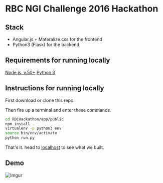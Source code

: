 # RBC NGI Challenge 2016 Hackathon

## Stack
- Angular.js + Materalize.css for the frontend
- Python3 (Flask) for the backend

## Requirements for running locally
[Node.js, v.50+](https://nodejs.org/en/)
[Python 3](https://www.python.org)


## Instructions for running locally

First download or clone this repo.

Then fire up a terminal and enter these commands.

```sh
cd RBCHackathon/app/public
npm install
virtualenv -p python3 env
source bin/env/activate
python run.py
```

That's it. head to [localhost](https://localhost:8080) to see what we built.

## Demo

![Imgur](http://i.imgur.com/B3VUsRX.gif)
